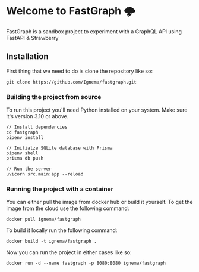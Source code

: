 # Welcome to FastGraph 🌩️

FastGraph is a sandbox project to experiment with a GraphQL API using FastAPI &amp; Strawberry

## Installation

First thing that we need to do is clone the repository like so:
    
    git clone https://github.com/Ignema/fastgraph.git

### Building the project from source

To run this project you'll need Python installed on your system. Make sure it's version 3.10 or above.

    // Install dependencies
    cd fastgraph
    pipenv install

    // Initialze SQLite database with Prisma
    pipenv shell
    prisma db push

    // Run the server
    uvicorn src.main:app --reload

### Running the project with a container

You can either pull the image from docker hub or build it yourself. To get the image from the cloud use the following command:

    docker pull ignema/fastgraph

To build it locally run the following command:

    docker build -t ignema/fastgraph .

Now you can run the project in either cases like so:

    docker run -d --name fastgraph -p 8080:8080 ignema/fastgraph
